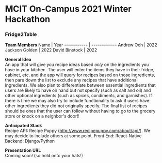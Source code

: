 # MCIT On-Campus 2021 Winter Hackathon
### Fridge2Table

**Team Members** 
Name | Year
------------ | -------------
Andrew Och | 2022
Jackson Golden | 2022
David Binstock | 2022


**General Idea** <br />
An app that will give you recipe ideas based *only* on the ingredients you have in your kitchen. The user will enter the
items they have in their fridge, cabinet, etc. and the app will query for recipes based on those ingredients, then pare 
down the list to exclude any recipes that have additional ingredients. We also plan to differentiate between essential 
ingredients that users are likely to have on hand but not specify (such as salt and oil) and other optional ingredients 
(such as spices, condiments, and garnishes). If there is time we may also try to include functionality to ask if users 
have other ingredients they did not originally specify. The final list of recipes should be ones that the user can 
follow without having to go to the grocery store or knock on a neighbor's door!!

**Anticipated Stack** <br /> 
Recipe API: Recipe Puppy (http://www.recipepuppy.com/about/api/). We may decide to include others at some point. 
Front End: React-Native <br /> 
Backend: Django/Python <br /> 

**Presentation URL** <br />
Coming soon! (so hold onto your hats!)
